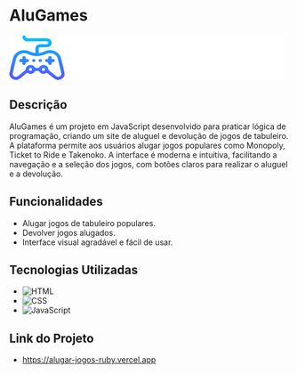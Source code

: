 # AluGames

![Logo AluGames](img/logo.svg)

## Descrição

AluGames é um projeto em JavaScript desenvolvido para praticar lógica de programação, criando um site de aluguel e devolução de jogos de tabuleiro. A plataforma permite aos usuários alugar jogos populares como Monopoly, Ticket to Ride e Takenoko. A interface é moderna e intuitiva, facilitando a navegação e a seleção dos jogos, com botões claros para realizar o aluguel e a devolução.

## Funcionalidades

- Alugar jogos de tabuleiro populares.
- Devolver jogos alugados.
- Interface visual agradável e fácil de usar.

## Tecnologias Utilizadas

- ![HTML](https://img.shields.io/badge/-HTML5-333?style=flat&logo=html5)
- ![CSS](https://img.shields.io/badge/-CSS3-333?style=flat&logo=css3&logoColor=1572B6)
- ![JavaScript](https://img.shields.io/badge/-JavaScript-333?style=flat&logo=javascript)

## Link do Projeto
- https://alugar-jogos-ruby.vercel.app
